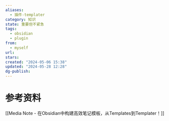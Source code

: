```yaml
---
aliases:
  - 插件-templater
category: 知识
state: 重要但不紧急
tags:
  - obsidian
  - plugin
from:
  - myself
url: 
stars: 
created: "2024-05-06 15:38"
updated: "2024-05-28 12:28"
dg-publish: 
---
```

# 参考资料
[[Media Note - 在Obsidian中构建高效笔记模板，从Templates到Templater！]]
